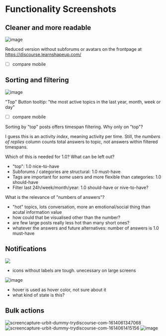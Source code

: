 # Functionality Screenshots

## Cleaner and more readable

![image](https://user-images.githubusercontent.com/170145/109192476-8c260100-7797-11eb-90f2-2fee70b1bf35.png)

Reduced version without subforums or avatars on the frontpage at https://discourse.learnshapeup.com/

- [ ] compare mobile

## Sorting and filtering

![image](https://user-images.githubusercontent.com/170145/109192954-26864480-7798-11eb-8578-998176be9819.png)

"Top" Button tooltip: "the most active topics in the last year, month, week or day"

- [ ] compare mobile

Sorting by "top" posts offers timespan filtering. Why only on "top"?

I guess this is an activity *index*, meaning activity per time. Still, the *numbers of replies* column counts total answers to topic, not answers within filtered timespans.

Which of this is needed for 1.0? What can be left out?

- "top": 1.0 nice-to-have
- Subforums / categories are structural: 1.0 must-have
- Tags are important for *some* users and more flexible than categories: 1.0 should-have
- Filter last 24h/week/month/year: 1.0 should-have or nive-to-have?

What is the relevance of "numbers of answers"?
- "hot" topics, lots conversation, more an emotional/social thing than acutal information value
- how could that be visualised other than the number?
- are few large posts really less hot than many short ones?
- whatever the answers and future alternatives: number of answers is 1.0 must-have






## Notifications

![](https://user-images.githubusercontent.com/170145/109045954-7f8ca480-76d4-11eb-8706-a1aeecb74f2c.png)
- icons without labels are tough. unecessary on large screens

![image](https://user-images.githubusercontent.com/170145/109046137-b662ba80-76d4-11eb-95a3-ab33507a4591.png)
- hover is used as hover color, not sure about it
- what kind of state is this?




## Bulk actions

![screencapture-urbit-dummy-trydiscourse-com-1614061347068](https://user-images.githubusercontent.com/170145/108808910-01cb7a80-75a8-11eb-82a3-9e1b5f913c6f.png)
![screencapture-urbit-dummy-trydiscourse-com-1614061415156](https://user-images.githubusercontent.com/170145/108808934-10199680-75a8-11eb-8f97-d04fa48b24bb.png)
![image](https://user-images.githubusercontent.com/170145/108808968-245d9380-75a8-11eb-992b-0d91e6b9e77e.png)

